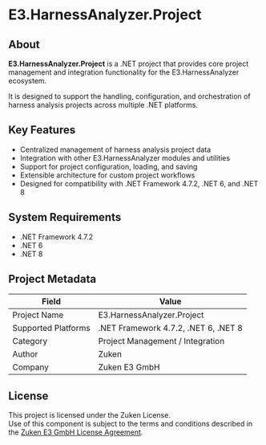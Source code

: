 ﻿# E3.HarnessAnalyzer.Project

## About

**E3.HarnessAnalyzer.Project** is a .NET project that provides core project management and integration functionality for the E3.HarnessAnalyzer ecosystem. 

It is designed to support the handling, configuration, and orchestration of harness analysis projects across multiple .NET platforms.

## Key Features

- Centralized management of harness analysis project data
- Integration with other E3.HarnessAnalyzer modules and utilities
- Support for project configuration, loading, and saving
- Extensible architecture for custom project workflows
- Designed for compatibility with .NET Framework 4.7.2, .NET 6, and .NET 8

## System Requirements

- .NET Framework 4.7.2  
- .NET 6  
- .NET 8

## Project Metadata

| Field               | Value                                         |
|---------------------|-----------------------------------------------|
| Project Name        | E3.HarnessAnalyzer.Project                    |
| Supported Platforms | .NET Framework 4.7.2, .NET 6, .NET 8          |
| Category            | Project Management / Integration              |
| Author              | Zuken                                         |
| Company             | Zuken E3 GmbH                                 |

## License

This project is licensed under the Zuken License.  
Use of this component is subject to the terms and conditions described in the [Zuken E3 GmbH License Agreement](https://zuken.blob.core.windows.net/licenses/LICENSE).